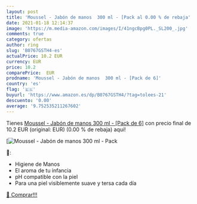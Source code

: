 ```yaml
---
layout: post
title: 'Moussel - Jabón de manos  300 ml - [Pack al 0.00 % de rebaja'
date: 2021-01-18 12:14:37
image: 'https://m.media-amazon.com/images/I/41ngcBpg0PL._SL200_.jpg'
comments: true
category: ofertas
author: ring
slug: 'B0767GSTH4-es'
actualPrice: 10.2 EUR
currency: EUR
price: 10.2
comparePrice:  EUR
prodname: 'Moussel - Jabón de manos  300 ml - [Pack de 6]'
country: 'es'
flag: '🇪🇸'
buyurl: 'https://www.amazon.es/dp/B0767GSTH4/?tag=tolees-21'
descuento: '0.00'
average: '9.752535211267602'
---
```


Tienes [Moussel - Jabón de manos  300 ml - [Pack de 6]](https://www.amazon.es/dp/B0767GSTH4/?tag=tolees-21) con precio final de  10.2 EUR (original:  EUR) (0.00 %  de rebaja) aqui!

[![Moussel - Jabón de manos  300 ml - [Pack](https://m.media-amazon.com/images/I/41ngcBpg0PL._SL200_.jpg)](https://www.amazon.es/dp/B0767GSTH4/?tag=tolees-21)

🔎:

- Higiene de Manos
- El aroma de tu infancia
- pH compatible con la piel
- Para una piel visiblemente suave y tersa cada día

[🛒 Comprar!!!](https://www.amazon.es/dp/B0767GSTH4/?tag=tolees-21)
